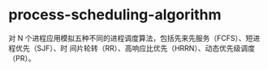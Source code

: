 # process-scheduling-algorithm
对 N 个进程应用模拟五种不同的进程调度算法，包括先来先服务（FCFS）、短进程优先（SJF）、时 间片轮转（RR）、高响应比优先（HRRN）、动态优先级调度（PR）。
